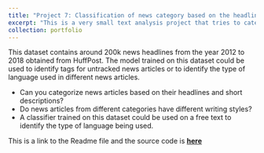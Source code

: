 ```yaml
---
title: "Project 7: Classification of news category based on the headline"
excerpt: "This is a very small text analysis project that tries to categorize the news items into predefined categories based on the headlines."
collection: portfolio
---
```


This dataset contains around 200k news headlines from the year 2012 to 2018 obtained from HuffPost. The model trained on this dataset could be used to identify tags for untracked news articles or to identify the type of language used in different news articles.
- Can you categorize news articles based on their headlines and short descriptions?
- Do news articles from different categories have different writing styles?
- A classifier trained on this dataset could be used on a free text to identify the type of language being used.


This is a link to the Readme file and the source code is [**here**](https://github.com/samantoz/bu_dsc/blob/master/notebooks/DSC550/submitted/project_article_classification.ipynb)